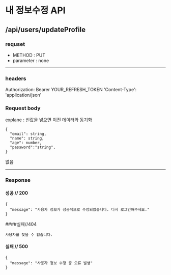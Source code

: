 # 내 정보수정 API

## /api/users/updateProfile

### requset

- METHOD : PUT
- parameter : none

---

### headers

Authorization: Bearer YOUR_REFRESH_TOKEN
'Content-Type': 'application/json'

### Request body
explane : 빈값을 넣으면 이전 데이터와 동기화
```
{
  "email": string, 
  "name": string,
  "age": number,
  "password":"string",
}
```

없음

---

### Response

#### 성공 // 200

```
{
  "message": "사용자 정보가 성공적으로 수정되었습니다. 다시 로그인해주세요."
}
```
####실패//404

```
사용자를 찾을 수 없습니다.
```


#### 실패 // 500
```
{
  "message": "사용자 정보 수정 중 오류 발생"
}
```


